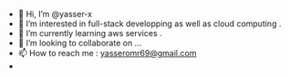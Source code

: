 - 👋 Hi, I’m @yasser-x
- 👀 I’m interested in full-stack developping as well as cloud computing .
- 🌱 I’m currently learning aws services .
- 💞️ I’m looking to collaborate on ...
- 📫 How to reach me : yasseromr69@gmail.com
- 

<!---
yasser-x/yasser-x is a ✨ special ✨ repository because its `README.md` (this file) appears on your GitHub profile.
You can click the Preview link to take a look at your changes.
--->

